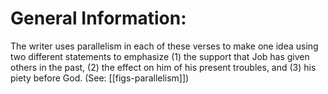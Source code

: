# General Information:

The writer uses parallelism in each of these verses to make one idea using two different statements to emphasize (1) the support that Job has given others in the past, (2) the effect on him of his present troubles, and (3) his piety before God. (See: [[figs-parallelism]])